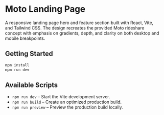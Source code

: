 # Moto Landing Page

A responsive landing page hero and feature section built with React, Vite, and Tailwind CSS. The design recreates the provided Moto rideshare concept with emphasis on gradients, depth, and clarity on both desktop and mobile breakpoints.

## Getting Started

```bash
npm install
npm run dev
```

## Available Scripts

- `npm run dev` – Start the Vite development server.
- `npm run build` – Create an optimized production build.
- `npm run preview` – Preview the production build locally.

